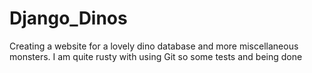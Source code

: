 # Django_Dinos
Creating a website for a lovely dino database and more miscellaneous monsters.
I am quite rusty with using Git so some tests and being done
